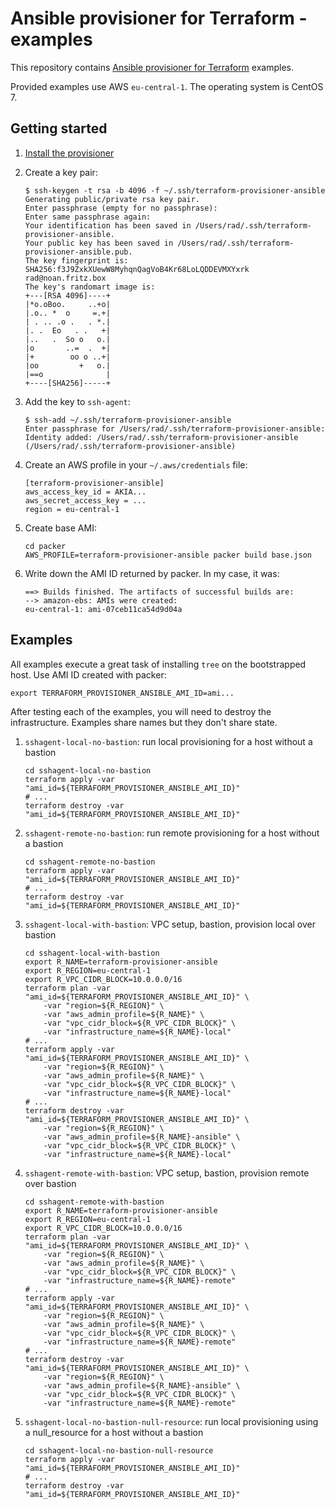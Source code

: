 # Ansible provisioner for Terraform - examples

This repository contains [Ansible provisioner for Terraform](https://github.com/radekg/terraform-provisioner-ansible) examples.

Provided examples use AWS `eu-central-1`. The operating system is CentOS 7.

## Getting started

1. [Install the provisioner](https://github.com/radekg/terraform-provisioner-ansible#installation)
2. Create a key pair:
    
    ```
    $ ssh-keygen -t rsa -b 4096 -f ~/.ssh/terraform-provisioner-ansible
    Generating public/private rsa key pair.
    Enter passphrase (empty for no passphrase):
    Enter same passphrase again:
    Your identification has been saved in /Users/rad/.ssh/terraform-provisioner-ansible.
    Your public key has been saved in /Users/rad/.ssh/terraform-provisioner-ansible.pub.
    The key fingerprint is:
    SHA256:f3J9ZxkXUewW8MyhqnQagVoB4Kr68LoLQDDEVMXYxrk rad@noan.fritz.box
    The key's randomart image is:
    +---[RSA 4096]----+
    |*o.oBoo.     ..+o|
    |.o.. *  o     =.+|
    | . .. .o .   . *.|
    |. .  Eo   . .   +|
    |..   .  So o   o.|
    |o       ..=  .  +|
    |+        oo o ..+|
    |oo         +   o.|
    |==o              |
    +----[SHA256]-----+
    ```
    
3. Add the key to `ssh-agent`:
    
    ```
    $ ssh-add ~/.ssh/terraform-provisioner-ansible
    Enter passphrase for /Users/rad/.ssh/terraform-provisioner-ansible:
    Identity added: /Users/rad/.ssh/terraform-provisioner-ansible (/Users/rad/.ssh/terraform-provisioner-ansible)
    ```

4. Create an AWS profile in your `~/.aws/credentials` file:

    ```
    [terraform-provisioner-ansible]
    aws_access_key_id = AKIA...
    aws_secret_access_key = ...
    region = eu-central-1
    ```

5. Create base AMI:

    ```
    cd packer
    AWS_PROFILE=terraform-provisioner-ansible packer build base.json
    ```

6. Write down the AMI ID returned by packer. In my case, it was:

    ```
    ==> Builds finished. The artifacts of successful builds are:
    --> amazon-ebs: AMIs were created:
    eu-central-1: ami-07ceb11ca54d9d04a
    ```

## Examples

All examples execute a great task of installing `tree` on the bootstrapped host. Use AMI ID created with packer:

    export TERRAFORM_PROVISIONER_ANSIBLE_AMI_ID=ami...

After testing each of the examples, you will need to destroy the infrastructure. Examples share names but they don't share state.

1. `sshagent-local-no-bastion`: run local provisioning for a host without a bastion
    
    ```
    cd sshagent-local-no-bastion
    terraform apply -var "ami_id=${TERRAFORM_PROVISIONER_ANSIBLE_AMI_ID}"
    # ...
    terraform destroy -var "ami_id=${TERRAFORM_PROVISIONER_ANSIBLE_AMI_ID}"
    ```

2. `sshagent-remote-no-bastion`: run remote provisioning for a host without a bastion

    ```
    cd sshagent-remote-no-bastion
    terraform apply -var "ami_id=${TERRAFORM_PROVISIONER_ANSIBLE_AMI_ID}"
    # ...
    terraform destroy -var "ami_id=${TERRAFORM_PROVISIONER_ANSIBLE_AMI_ID}"
    ```

3. `sshagent-local-with-bastion`: VPC setup, bastion, provision local over bastion
    
    ```
    cd sshagent-local-with-bastion
    export R_NAME=terraform-provisioner-ansible
    export R_REGION=eu-central-1
    export R_VPC_CIDR_BLOCK=10.0.0.0/16
    terraform plan -var "ami_id=${TERRAFORM_PROVISIONER_ANSIBLE_AMI_ID}" \
        -var "region=${R_REGION}" \
        -var "aws_admin_profile=${R_NAME}" \
        -var "vpc_cidr_block=${R_VPC_CIDR_BLOCK}" \
        -var "infrastructure_name=${R_NAME}-local"
    # ...
    terraform apply -var "ami_id=${TERRAFORM_PROVISIONER_ANSIBLE_AMI_ID}" \
        -var "region=${R_REGION}" \
        -var "aws_admin_profile=${R_NAME}" \
        -var "vpc_cidr_block=${R_VPC_CIDR_BLOCK}" \
        -var "infrastructure_name=${R_NAME}-local"
    # ...
    terraform destroy -var "ami_id=${TERRAFORM_PROVISIONER_ANSIBLE_AMI_ID}" \
        -var "region=${R_REGION}" \
        -var "aws_admin_profile=${R_NAME}-ansible" \
        -var "vpc_cidr_block=${R_VPC_CIDR_BLOCK}" \
        -var "infrastructure_name=${R_NAME}-local"
    ```

4. `sshagent-remote-with-bastion`: VPC setup, bastion, provision remote over bastion
    
    ```
    cd sshagent-remote-with-bastion
    export R_NAME=terraform-provisioner-ansible
    export R_REGION=eu-central-1
    export R_VPC_CIDR_BLOCK=10.0.0.0/16
    terraform plan -var "ami_id=${TERRAFORM_PROVISIONER_ANSIBLE_AMI_ID}" \
        -var "region=${R_REGION}" \
        -var "aws_admin_profile=${R_NAME}" \
        -var "vpc_cidr_block=${R_VPC_CIDR_BLOCK}" \
        -var "infrastructure_name=${R_NAME}-remote"
    # ...
    terraform apply -var "ami_id=${TERRAFORM_PROVISIONER_ANSIBLE_AMI_ID}" \
        -var "region=${R_REGION}" \
        -var "aws_admin_profile=${R_NAME}" \
        -var "vpc_cidr_block=${R_VPC_CIDR_BLOCK}" \
        -var "infrastructure_name=${R_NAME}-remote"
    # ...
    terraform destroy -var "ami_id=${TERRAFORM_PROVISIONER_ANSIBLE_AMI_ID}" \
        -var "region=${R_REGION}" \
        -var "aws_admin_profile=${R_NAME}-ansible" \
        -var "vpc_cidr_block=${R_VPC_CIDR_BLOCK}" \
        -var "infrastructure_name=${R_NAME}-remote"
    ```

5. `sshagent-local-no-bastion-null-resource`: run local provisioning using a null_resource for a host without a bastion
    
    ```
    cd sshagent-local-no-bastion-null-resource
    terraform apply -var "ami_id=${TERRAFORM_PROVISIONER_ANSIBLE_AMI_ID}"
    # ...
    terraform destroy -var "ami_id=${TERRAFORM_PROVISIONER_ANSIBLE_AMI_ID}"
    ```